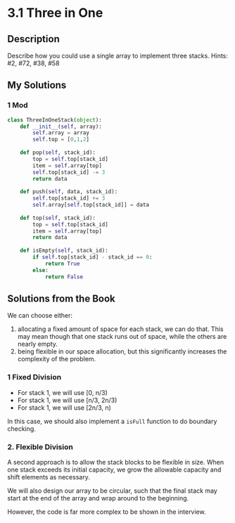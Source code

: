 # 3.1 Three in One

## Description

Describe how you could use a single array to implement three stacks.
Hints: #2, #72, #38, #58



## My Solutions

### 1 Mod

```python
class ThreeInOneStack(object):
    def __init__(self, array):
        self.array = array
        self.top = [0,1,2]
    
    def pop(self, stack_id):
        top = self.top[stack_id]
        item = self.array[top]
        self.top[stack_id] -= 3
        return data
        
    def push(self, data, stack_id):
        self.top[stack_id] += 3
        self.array[self.top[stack_id]] = data
        
    def top(self, stack_id):
        top = self.top[stack_id]
        item = self.array[top]
        return data
    
   	def isEmpty(self, stack_id):
        if self.top[stack_id] - stack_id == 0:
            return True
        else:
            return False
```



## Solutions from the Book

We can choose either:

1. allocating a fixed amount of space for each stack, we can do that. This may mean though that one stack runs out of space, while the others are nearly empty.
2. being flexible in our space allocation, but this significantly increases the complexity of the problem.

### 1 Fixed Division

- For stack 1, we will use [0, n/3)
- For stack 1, we will use [n/3, 2n/3)
- For stack 1, we will use [2n/3, n)

In this case, we should also implement a `isFull` function to do boundary checking.



### 2. Flexible Division

A second approach is to allow the stack blocks to be flexible in size. When one stack exceeds its initial capacity, we grow the allowable capacity and shift elements as necessary.

We will also design our array to be circular, such that the final stack may start at the end of the array and wrap around to the beginning.

However, the code is far more complex to be shown in the interview. 